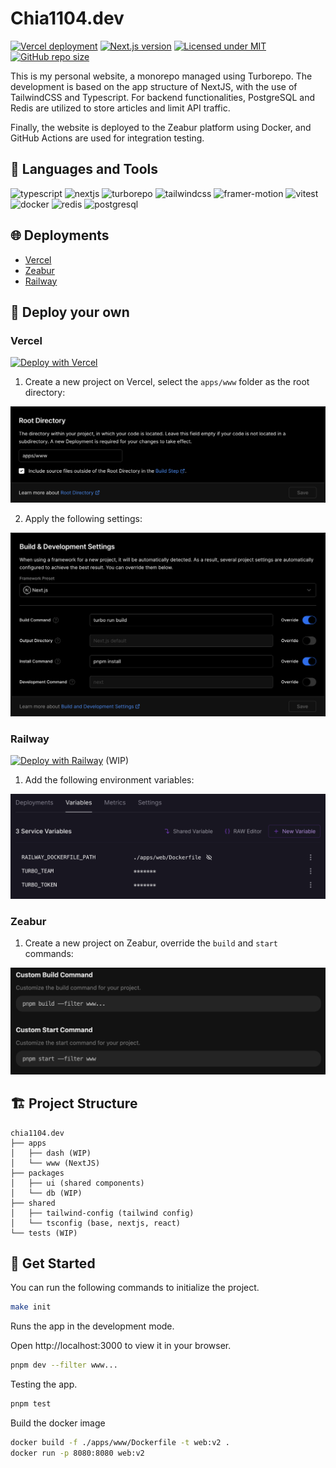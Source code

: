 # Chia1104.dev

[![Vercel deployment](https://img.shields.io/github/deployments/chia1104/chia1104.dev/production?style=for-the-badge&logo=appveyor)](https://vercel.com/deployments/chia1104)
[![Next.js version](https://img.shields.io/github/package-json/dependency-version/chia1104/chia1104.dev/next/main/apps/www?style=for-the-badge&logo=appveyor)](https://nextjs.org/)
[![Licensed under MIT](https://img.shields.io/github/license/chia1104/chia1104.dev?style=for-the-badge&logo=appveyor)](LICENSE)
[![GitHub repo size](https://img.shields.io/github/repo-size/chia1104/chia1104.dev?style=for-the-badge&logo=appveyor)](https://github.com/chia1104/chias-web-nextjs)

This is my personal website, a monorepo managed using Turborepo. The development is based on the app structure of NextJS, with the use of TailwindCSS and Typescript. For backend functionalities, PostgreSQL and Redis are utilized to store articles and limit API traffic.

Finally, the website is deployed to the Zeabur platform using Docker, and GitHub Actions are used for integration testing.

## 🔨 Languages and Tools

![typescript](https://img.shields.io/badge/-Typescript-3178C6?style=for-the-badge&logo=typescript&logoColor=white)
![nextjs](https://img.shields.io/badge/-NextJS-000000?style=for-the-badge&logo=next.js&logoColor=white)
![turborepo](https://img.shields.io/badge/-Turborepo-FF0080?style=for-the-badge&logo=turborepo&logoColor=white)
![tailwindcss](https://img.shields.io/badge/-TailwindCSS-38B2AC?style=for-the-badge&logo=tailwind-css&logoColor=white)
![framer-motion](https://img.shields.io/badge/-Framer%20Motion-0055FF?style=for-the-badge&logo=framer&logoColor=white)
![vitest](https://img.shields.io/badge/-Vitest-2C7A7B?style=for-the-badge&logo=vite&logoColor=white)
![docker](https://img.shields.io/badge/-Docker-2496ED?style=for-the-badge&logo=docker&logoColor=white)
![redis](https://img.shields.io/badge/-Redis-DC382D?style=for-the-badge&logo=redis&logoColor=white)
![postgresql](https://img.shields.io/badge/-PostgreSQL-336791?style=for-the-badge&logo=postgresql&logoColor=white)

## 🌐 Deployments

- [Vercel](https://chia1104.vercel.app/)
- [Zeabur](https://chia1104.zeabur.app/)
- [Railway](https://chia1104.up.railway.app/)

## 🚀 Deploy your own

### Vercel

[![Deploy with Vercel](https://vercel.com/button)](https://vercel.com/new/git/external?repository-url=https://github.com/Chia1104/chia1104.dev)

1. Create a new project on Vercel, select the `apps/www` folder as the root directory:

![Vercel build settings](./.github/public/vercel-deploy2.png)

2. Apply the following settings:

![Vercel build settings](./.github/public/vercel-deploy1.png)

### Railway

[![Deploy with Railway](https://railway.app/button.svg)](https://railway.app/new/template) (WIP)

1. Add the following environment variables:

![Railway environment variables](./.github/public/railway-deploy.png)

### Zeabur

1. Create a new project on Zeabur, override the `build` and `start` commands:

![Zeabur build settings](./.github/public/zeabur-deploy.png)

## 🏗️ Project Structure

```
chia1104.dev
├── apps
│   ├── dash (WIP)
│   └── www (NextJS)
├── packages
│   ├── ui (shared components)
│   └── db (WIP)
├── shared
│   ├── tailwind-config (tailwind config)
│   └── tsconfig (base, nextjs, react)
└── tests (WIP)
```

## 🎉 Get Started

You can run the following commands to initialize the project.

```bash
make init
```

Runs the app in the development mode.

Open http://localhost:3000 to view it in your browser.

```bash
pnpm dev --filter www...
```

Testing the app.

```bash
pnpm test
```

Build the docker image

```bash
docker build -f ./apps/www/Dockerfile -t web:v2 .
docker run -p 8080:8080 web:v2
```
